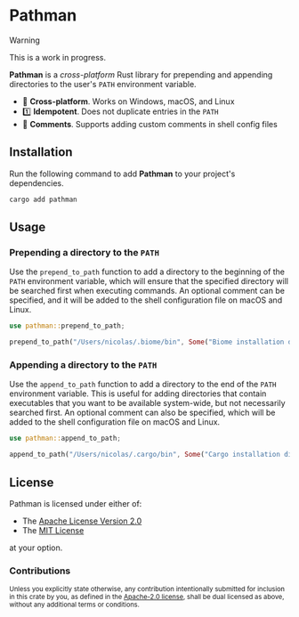 # Pathman

> [!WARNING]
> This is a work in progress.

**Pathman** is a _cross-platform_ Rust library for prepending and appending
directories to the user's `PATH` environment variable.

- 🚀 **Cross-platform**. Works on Windows, macOS, and Linux
- 1️⃣ **Idempotent**. Does not duplicate entries in the `PATH`
- 💬 **Comments**. Supports adding custom comments in shell config files

## Installation

Run the following command to add **Pathman** to your project's dependencies.

```bash
cargo add pathman
```

## Usage

### Prepending a directory to the `PATH`

Use the `prepend_to_path` function to add a directory to the beginning of the 
`PATH` environment variable, which will ensure that the specified directory
will be searched first when executing commands. An optional comment can be
specified, and it will be added to the shell configuration file on macOS and
Linux.

```rust
use pathman::prepend_to_path;

prepend_to_path("/Users/nicolas/.biome/bin", Some("Biome installation directory"));
```

### Appending a directory to the `PATH`

Use the `append_to_path` function to add a directory to the end of the
`PATH` environment variable. This is useful for adding directories that contain
executables that you want to be available system-wide, but not necessarily
searched first. An optional comment can also be specified, which will be added 
to the shell configuration file on macOS and Linux.

```rust
use pathman::append_to_path;

append_to_path("/Users/nicolas/.cargo/bin", Some("Cargo installation directory"));
```

## License

Pathman is licensed under either of:

- The [Apache License Version 2.0](LICENSE-APACHE)
- The [MIT License](LICENSE-MIT)

at your option.

### Contributions

<small>Unless you explicitly state otherwise, any contribution intentionally submitted for
inclusion in this crate by you, as defined in the [Apache-2.0 license](LICENSE-APACHE),
shall be dual licensed as above, without any additional terms or conditions.</small>